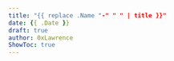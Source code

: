```yaml
---
title: "{{ replace .Name "-" " " | title }}"
date: {{ .Date }}
draft: true
author: 0xLawrence
ShowToc: true
---
```

